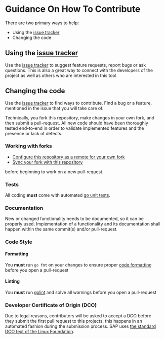 # Guidance On How To Contribute

There are two primary ways to help:
* Using the [issue tracker](https://github.com/SAP/quality-continuous-traceability-monitor/issues)
* Changing the code

## Using the [issue tracker](https://github.com/SAP/quality-continuous-traceability-monitor/issues)

Use the [issue tracker](https://github.com/SAP/quality-continuous-traceability-monitor/issues) to suggest feature requests, 
report bugs or ask questions. This is also a great way to connect with the developers of the project as well as others who
are interested in this tool.

## Changing the code

Use the [issue tracker](https://github.com/SAP/quality-continuous-traceability-monitor/issues) to find ways to contribute. 
Find a bug or a feature, mentioned in the issue that you will take care of.

Technically, you fork this repository, make changes in your own fork, and then submit a pull-request. 
All new code should have been thoroughly tested end-to-end in order to validate implemented features and the presence
or lack of defects.

### Working with forks
* [Configure this repository as a remote for your own fork](https://help.github.com/articles/configuring-a-remote-for-a-fork/)
* [Sync your fork with this repository](https://help.github.com/articles/syncing-a-fork/)   

before beginning to work on a new pull-request.

### Tests
All coding **must** come with automated [go unit tests](https://blog.alexellis.io/golang-writing-unit-tests/).

### Documentation
New or changed functionality needs to be documented, so it can be properly used.
Implementation of a functionality and its documentation shall happen within the same commit(s) and/or pull-request.

### Code Style

#### Formatting
You **must** run  `go fmt` on your changes to ensure proper [code formatting](https://golang.org/doc/effective_go.html#formatting) before you open a pull-request

#### Linting
You **must** run [golint](https://github.com/golang/lint) and solve all warnings before you open a pull-request

### Developer Certificate of Origin (DCO)

Due to legal reasons, contributors will be asked to accept a DCO before they submit the first pull request to this projects, this happens in an automated fashion during the submission process. SAP uses [the standard DCO text of the Linux Foundation](https://developercertificate.org/).
